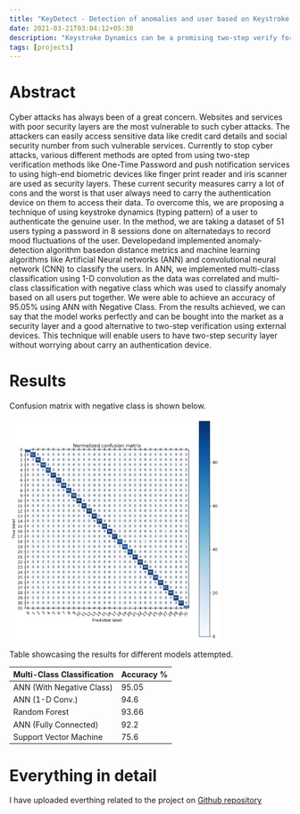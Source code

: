 ```yaml
---
title: "KeyDetect - Detection of anomalies and user based on Keystroke Dynamics"
date: 2021-03-21T03:04:12+05:30
description: "Keystroke Dynamics can be a promising two-step verify for authorizing sign-in."
tags: [projects]
---
```

# Abstract
Cyber attacks has always been of a great concern. Websites and services with poor security layers are the most vulnerable to such cyber attacks. The attackers can easily access sensitive data like credit card details and social security number from such vulnerable services. Currently to stop cyber attacks, various different methods are opted from using two-step verification methods like One-Time Password and push notification services to using high-end biometric devices like finger print reader and iris scanner are used as security layers. These current security measures carry a lot of cons and the worst is that user always need to carry the authentication device on them to access their data. To overcome this, we are proposing a technique of using keystroke dynamics (typing pattern) of a user to authenticate the genuine user. In the method, we are taking a dataset of 51 users typing a password in 8 sessions done on alternatedays to record mood fluctuations of the user. Developedand implemented anomaly-detection algorithm basedon distance metrics and machine learning algorithms like Artificial Neural networks (ANN) and convolutional neural network (CNN) to classify the users. In ANN, we implemented multi-class classification using 1-D convolution as the data was correlated and multi-class classification with negative class which was used to classify anomaly based on all users put together. We were able to achieve an accuracy of 95.05% using ANN with Negative Class. From the results achieved, we can say that the model works perfectly and can be bought into the market as a security layer and a good alternative to two-step verification using external devices. This technique will enable users to have two-step security layer without worrying about carry an authentication device.

# Results

Confusion matrix with negative class is shown below.


<img src="https://github.com/abhishekbamotra/abhib/blob/master/assets/images/keystroke-confusion.jpg" alt="Confusion matrix with negative class" align='center' height="400"/>


Table showcasing the results for different models attempted.

| Multi-Class Classification 	| Accuracy % 	|
|----------------------------	|------------	|
| ANN (With Negative Class)  	| 95.05      	|
| ANN (1-D Conv.)            	| 94.6       	|
| Random Forest              	| 93.66      	|
| ANN (Fully Connected)      	| 92.2       	|
| Support Vector Machine     	| 75.6       	|

# Everything in detail
I have uploaded everthing related to the project on 
[Github repository](https://github.com/abhishekbamotra/machinelearning24787)

